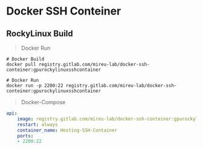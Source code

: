 # Docker SSH Conteiner




## RockyLinux Build

> Docker Run
```
# Docker Build
docker pull registry.gitlab.com/mireu-lab/docker-ssh-conteiner:gpurockylinuxsshcontainer

# Docker Run
docker run -p 2200:22 registry.gitlab.com/mireu-lab/docker-ssh-conteiner:gpurockylinuxsshcontainer
```


> Docker-Compose
```yml
api:
    image: registry.gitlab.com/mireu-lab/docker-ssh-conteiner:gpurockylinuxsshcontainer
    restart: always
    container_name: Hosting-SSH-Container
    ports:
    - 2200:22
```
